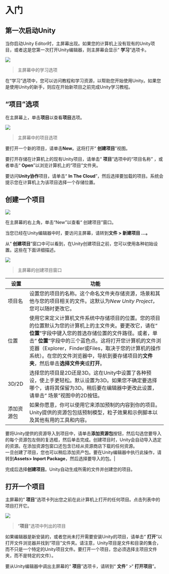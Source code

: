# 入门

## 第一次启动Unity

当你启动Unity Editor时，主屏幕出现。如果您的计算机上没有现有的Unity项目，或者这是您第一次打开Unity编辑器，则主屏幕会显示“ **学习**”选项卡。

![](https://docs.unity3d.com/uploads/Main/GettingStarted5.png)

> 主屏幕中的学习选项

在“学习”选项中，您可以访问教程和学习资源，以帮助您开始使用Unity。如果您是使用Unity的新手，则应在开始新项目之前完成Unity学习教程。

## “项目”选项

在主屏幕上，单击**项目**以查看**项目**选项。

![](https://docs.unity3d.com/uploads/Main/GettingStarted1.png)

> 主屏幕中的项目选项

要打开一个新的项目，请单击**New**。这将打开“ **创建项目**”视图。

要打开存储在计算机上的现有Unity项目，请单击“ **项目**”选项中的“项目名称” ，或者单击“ **Open**”以浏览计算机上的“项目”文件夹。

要访问**Unity协作**项目，请单击“ **In The Cloud**”，然后选择要加载的项目。系统会提示您在计算机上为该项目选择一个存储位置。

## 创建一个项目

![](https://docs.unity3d.com/uploads/Main/GettingStarted3.png)

在主屏幕的右上角，单击“New”以查看“ 创建项目”窗口。

当您已经在Unity编辑器中时，要访问主屏幕，请转到**文件 > 新建项目 ...。**

从“ **创建项目**”窗口中可以看到，在Unity创建项目之前，您可以使用各种初始设置。这些在下面详细描述。

![](https://docs.unity3d.com/uploads/Main/GettingStarted4.png)

> 主屏幕的创建项目窗口

|设置|功能|
|---|---|
|项目名|设置您的项目的名称。这个命名文件夹存储资源，场景和其他与您的项目相关的文件。这默认为*New Unity Project*，您可以随时更改它。|
|位置|使用它来定义计算机文件系统中存储项目的位置。您的项目的位置默认为您的计算机上的主文件夹。要更改它，请在“ **位置**”字段中键入您的首选存储位置的文件路径。或者，单击“ **位置**”字段中的三个蓝色点。这将打开您计算机的文件浏览器（Explorer，Finder或Files，取决于您的计算机的操作系统）。在您的文件浏览器中，导航到要存储项目的**文件夹**，然后单击**选择文件夹**或**打开**。|
|3D/2D|选择您的项目是2D还是3D。这在Unity中设置了各种预设，使上手更轻松。默认设置为3D。如果您不确定要选择哪个，请将其保留为3D。稍后要在编辑器中更改此设置，请单击“ 场景”视图中的2D按钮。|
|添加资源包|如果你愿意，你可以使用它来添加预制的内容到你的项目。Unity提供的资源包包括预制模型，粒子效果和示例脚本以及其他有用的工具和内容。  
要将Unity提供的资源导入到项目中，请单击**添加资源包**按钮，然后勾选您要导入的每个资源包左侧的复选框，然后单击完成。创建项目时，Unity会自动导入选定的资源。在添加资源包窗口还包含已经从资源商店下载的任何资源。  
一旦创建了项目，您也可以稍后添加资产包。要在Unity编辑器中执行此操作，请转到**Assets> Inport Package**，然后选择要导入的包。|

完成后选择**创建项目**。Unity自动生成所需的文件并创建您的项目。

## 打开一个项目

主屏幕的“ **项目**”选项卡列出您之前在此计算机上打开的任何项目。点击列表中的项目打开它。

![](https://docs.unity3d.com/uploads/Main/GettingStarted2.png)

> “**项目**”选项中列出的项目

如果编辑器是新安装的，或者您尚未打开需要安装Unity的项目，请单击“ **打开**”以打开文件浏览器并找到“项目”文件夹。请注意，Unity项目是文件和目录的集合，而不只是一个特定的Unity项目文件。要打开一个项目，您必须选择主项目文件夹，而不是特定的文件）。

要从Unity编辑器中调出主屏幕的“ **项目**”选项卡，请转到“ **文件**” >“ **打开项目**”。